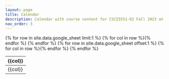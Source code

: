 ```yaml
---
layout: page
title: Calendar
description: Calendar with course content for CSCI5551-02 Fall 2023 at the University of Minnesota.
nav_order: 3
---
```


<table>
    <thead>
      {% for row in site.data.google_sheet limit:1 %}
        <tr>
          {% for col in row %}<th>{{col}}</th>{% endfor %}
        </tr>
      {% endfor %}
    </thead>
    <tbody>
      {% for row in site.data.google_sheet offset:1 %}
        <tr>
          {% for col in row %}<td>{{col}}</td>{% endfor %}
        </tr>
      {% endfor %}  
    </tbody>
  </table>